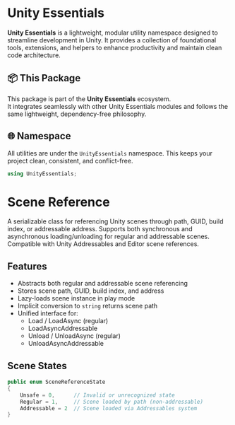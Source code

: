 # Unity Essentials

**Unity Essentials** is a lightweight, modular utility namespace designed to streamline development in Unity. 
It provides a collection of foundational tools, extensions, and helpers to enhance productivity and maintain clean code architecture.

## 📦 This Package

This package is part of the **Unity Essentials** ecosystem.  
It integrates seamlessly with other Unity Essentials modules and follows the same lightweight, dependency-free philosophy.

## 🌐 Namespace

All utilities are under the `UnityEssentials` namespace. This keeps your project clean, consistent, and conflict-free.

```csharp
using UnityEssentials;
```

# Scene Reference

A serializable class for referencing Unity scenes through path, GUID, build index, or addressable address. Supports both synchronous and asynchronous loading/unloading for regular and addressable scenes. Compatible with Unity Addressables and Editor scene references.



## Features

- Abstracts both regular and addressable scene referencing
- Stores scene path, GUID, build index, and address
- Lazy-loads scene instance in play mode
- Implicit conversion to `string` returns scene path
- Unified interface for:
  - Load / LoadAsync (regular)
  - LoadAsyncAddressable
  - Unload / UnloadAsync (regular)
  - UnloadAsyncAddressable



## Scene States

```csharp
public enum SceneReferenceState
{
    Unsafe = 0,      // Invalid or unrecognized state
    Regular = 1,     // Scene loaded by path (non-addressable)
    Addressable = 2  // Scene loaded via Addressables system
}
```
